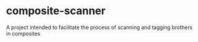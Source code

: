 # composite-scanner
A project intended to facilitate the process of scanning and tagging brothers in composites
